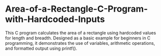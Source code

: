 # Area-of-a-Rectangle-C-Program-with-Hardcoded-Inputs
This C program calculates the area of a rectangle using hardcoded values for length and breadth. Designed as a basic example for beginners in C programming, it demonstrates the use of variables, arithmetic operations, and formatted output using printf().
